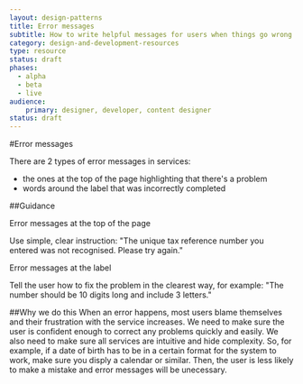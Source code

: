 ```yaml
---
layout: design-patterns
title: Error messages
subtitle: How to write helpful messages for users when things go wrong
category: design-and-development-resources
type: resource
status: draft
phases:
  - alpha
  - beta
  - live
audience: 
    primary: designer, developer, content designer
status: draft
---
```

    
#Error messages
<p>There are 2 types of error messages in services: </p>
<ul>
<li>the ones at the top of the page highlighting that there's a problem </li>
<li>words around the label that was incorrectly completed</li>
</ul>

##Guidance
<p>Error messages at the top of the page</p>
<p>Use simple, clear instruction: "The unique tax reference number you entered was not recognised. Please try again."</p>


<p>Error messages at the label</p>
<p>Tell the user how to fix the problem in the clearest way, for example: "The number should be 10 digits long and include 3 letters."</p>


##Why we do this
When an error happens, most users blame themselves and their frustration with the service increases. We need to make sure the user is confident enough to correct any problems quickly and easily. We also need to make sure all services are intuitive and hide complexity. So, for example, if a date of birth has to be in a certain format for the system to work, make sure you disply a calendar or similar. Then, the user is less likely to make a mistake and error messages will be unecessary.

